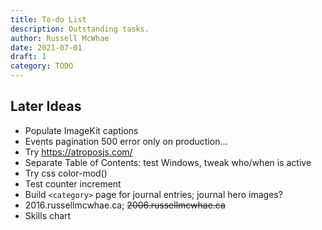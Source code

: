 ```yaml
---
title: To-do List
description: Outstanding tasks.
author: Russell McWhae
date: 2021-07-01
draft: 1
category: TODO
---
```


## Later Ideas

-   Populate ImageKit captions
-   Events pagination 500 error only on production…
-   Try https://atroposjs.com/
-   Separate Table of Contents: test Windows, tweak who/when is active
-   Try css color-mod()
-   Test counter increment
-   Build `<category>` page for journal entries; journal hero images?
-   2016.russellmcwhae.ca; ~~2006.russellmcwhae.ca~~
-   Skills chart
